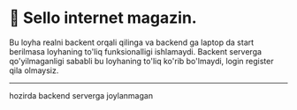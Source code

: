 # 🏪 Sello internet magazin.
Bu loyha realni backent orqali qilinga va backend ga laptop da start berilmasa loyhaning to'liq funksionalligi ishlamaydi.
Backent serverga qo'yilmaganligi sababli bu loyhaning to'liq ko'rib bo'lmaydi, login register qila olmaysiz.

---

hozirda backend serverga joylanmagan


